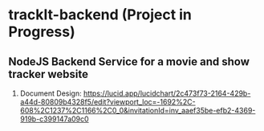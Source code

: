 # trackIt-backend (Project in Progress)
NodeJS Backend Service for a movie and show tracker website
-------------------------------------------------------------

1. Document Design: https://lucid.app/lucidchart/2c473f73-2164-429b-a44d-80809b4328f5/edit?viewport_loc=-1692%2C-608%2C1237%2C1166%2C0_0&invitationId=inv_aaef35be-efb2-4369-919b-c399147a09c0

